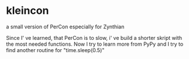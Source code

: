 # kleincon
a small version of PerCon especially for Zynthian

Since I' ve learned, that PerCon is to slow, i' ve build a shorter skript with the most needed functions. 
Now I try to learn more from PyPy and I try to find another routine for "time.sleep(0.5)"

